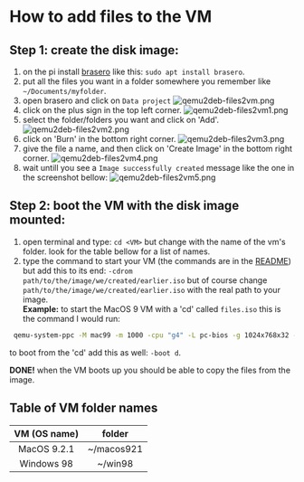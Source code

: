 # How to add files to the VM

## Step 1: create the disk image:
1) on the pi install [brasero](https://wiki.gnome.org/Apps/Brasero) like this: `sudo apt install brasero`.
2) put all the files you want in a folder somewhere you remember like `~/Documents/myfolder`.
3) open brasero and click on `Data project`
![qemu2deb-files2vm.png](screenshots/qemu2deb-files2vm.png)
4) click on the plus sign in the top left corner.
![qemu2deb-files2vm1.png](screenshots/qemu2deb-files2vm1.png)
5) select the folder/folders you want and click on 'Add'.
![qemu2deb-files2vm2.png](screenshots/qemu2deb-files2vm2.png)
6) click on 'Burn' in the bottom right corner.
![qemu2deb-files2vm3.png](screenshots/qemu2deb-files2vm3.png)
7) give the file a name, and then click on 'Create Image' in the bottom right corner.
![qemu2deb-files2vm4.png](screenshots/qemu2deb-files2vm4.png)
8) wait untill you see a `Image successfully created` message like the one in the screenshot bellow:
![qemu2deb-files2vm5.png](screenshots/qemu2deb-files2vm5.png)

## Step 2: boot the VM with the disk image mounted:
1) open terminal and type: `cd <VM>` but change <VM> with the name of the vm's folder. look for the table bellow for a list of names.
2) type the command to start your VM (the commands are in the [README](README.md)) but add this to its end: `-cdrom path/to/the/image/we/created/earlier.iso` but of course change `path/to/the/image/we/created/earlier.iso` with the real path to your image.<br>
**Example:** to start the MacOS 9 VM with a 'cd' called `files.iso` this is the command I would run:
 ```bash
  qemu-system-ppc -M mac99 -m 1000 -cpu "g4" -L pc-bios -g 1024x768x32 -hda ~/macos921/macos921.qcow2 -cdrom ~/Downloads/cd/files.iso
  ```
 to boot from the 'cd' add this as well: `-boot d`.

**DONE!**
when the VM boots up you should be able to copy the files from the image.

## Table of VM folder names
| VM (OS name) | folder |
| :---: | :---: |
| MacOS 9.2.1 | ~/macos921 |
| Windows 98 | ~/win98 |
